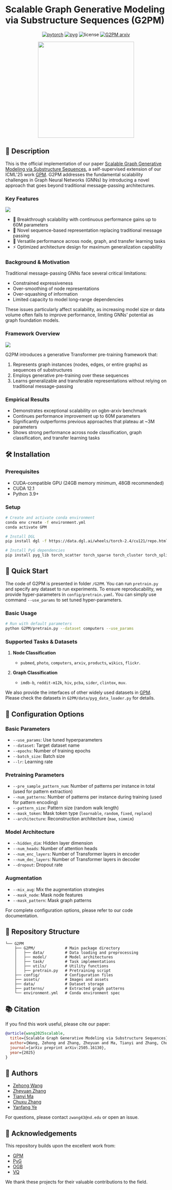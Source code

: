 # Scalable Graph Generative Modeling via Substructure Sequences (G2PM)

<div align='center'>

[![pytorch](https://img.shields.io/badge/PyTorch_2.4+-ee4c2c?logo=pytorch&logoColor=white)](https://pytorch.org/get-started/locally/)
[![pyg](https://img.shields.io/badge/PyG_2.6+-3C2179?logo=pyg&logoColor=#3C2179)](https://pytorch-geometric.readthedocs.io/en/latest/install/installation.html)
![license](https://img.shields.io/badge/License-MIT-green.svg?labelColor=gray)
[![G2PM arxiv](http://img.shields.io/badge/arxiv-2505.16130-yellow.svg)](https://arxiv.org/abs/2505.16130)

<img src="assets/logo.png" width='300'>
</div>

## 📝 Description

This is the official implementation of our paper [Scalable Graph Generative Modeling via Substructure Sequences](https://arxiv.org/abs/2505.16130), a self-supervised extension of our ICML'25 work [GPM](https://arxiv.org/abs/2501.18739). G2PM addresses the fundamental scalability challenges in Graph Neural Networks (GNNs) by introducing a novel approach that goes beyond traditional message-passing architectures.

### Key Features

<img src="assets/paradigm.png">

- 🚀 Breakthrough scalability with continuous performance gains up to 60M parameters
- 🔄 Novel sequence-based representation replacing traditional message passing
- 🎯 Versatile performance across node, graph, and transfer learning tasks
- ⚡ Optimized architecture design for maximum generalization capability


### Background & Motivation
Traditional message-passing GNNs face several critical limitations:
- Constrained expressiveness
- Over-smoothing of node representations
- Over-squashing of information
- Limited capacity to model long-range dependencies

These issues particularly affect scalability, as increasing model size or data volume often fails to improve performance, limiting GNNs' potential as graph foundation models.


### Framework Overview

<img src="assets/framework.png">

G2PM introduces a generative Transformer pre-training framework that:
1. Represents graph instances (nodes, edges, or entire graphs) as sequences of substructures
2. Employs generative pre-training over these sequences
3. Learns generalizable and transferable representations without relying on traditional message-passing

### Empirical Results
- Demonstrates exceptional scalability on ogbn-arxiv benchmark
- Continues performance improvement up to 60M parameters
- Significantly outperforms previous approaches that plateau at ~3M parameters
- Shows strong performance across node classification, graph classification, and transfer learning tasks

## 🛠️ Installation

### Prerequisites
- CUDA-compatible GPU (24GB memory minimum, 48GB recommended)
- CUDA 12.1
- Python 3.9+

### Setup
```bash
# Create and activate conda environment
conda env create -f environment.yml
conda activate GPM

# Install DGL
pip install dgl -f https://data.dgl.ai/wheels/torch-2.4/cu121/repo.html

# Install PyG dependencies
pip install pyg_lib torch_scatter torch_sparse torch_cluster torch_spline_conv -f https://data.pyg.org/whl/torch-2.4.0+cu121.html
```

## 🚀 Quick Start
The code of G2PM is presented in folder `/G2PM`. You can run `pretrain.py` and specify any dataset to run experiments. To ensure reproducability, we provide hyper-parameters in `config/pretrain.yaml`. You can simply use command `--use_params` to set tuned hyper-parameters. 

### Basic Usage
```bash
# Run with default parameters
python G2PM/pretrain.py --dataset computers --use_params
```

### Supported Tasks & Datasets

1. **Node Classification**
   - `pubmed`, `photo`, `computers`, `arxiv`, `products`, `wikics`, `flickr`.  

2. **Graph Classification**
   - `imdb-b`, `reddit-m12k`, `hiv`, `pcba`, `sider`, `clintox`, `muv`. 

We also provide the interfaces of other widely used datasets in [GPM](https://github.com/zehong-wang/GPM). Please check the datasets in `G2PM/data/pyg_data_loader.py` for details. 


## 🔧 Configuration Options

### Basic Parameters
- `--use_params`: Use tuned hyperparameters
- `--dataset`: Target dataset name
- `--epochs`: Number of training epochs
- `--batch_size`: Batch size
- `--lr`: Learning rate

### Pretraining Parameters
- `--pre_sample_pattern_num`: Number of patterns per instance in total (used for pattern extraction)
- `--num_patterns`: Number of patterns per instance during training (used for pattern encoding)
- `--pattern_size`: Pattern size (random walk length)
- `--mask_token`: Mask token type (`learnable`, `random`, `fixed`, `replace`)
- `--architecture`: Reconstruction architecture (`mae`, `simmim`)

### Model Architecture
- `--hidden_dim`: Hidden layer dimension
- `--num_heads`: Number of attention heads
- `--num_enc_layers`: Number of Transformer layers in encoder
- `--num_dec_layers`: Number of Transformer layers in decoder
- `--dropout`: Dropout rate

### Augmentation
- `--mix_aug`: Mix the augmentation strategies
- `--mask_node`: Mask node features
- `--mask_pattern`: Mask graph patterns

For complete configuration options, please refer to our code documentation.

## 📂 Repository Structure
```
└── G2PM
    ├── G2PM/             # Main package directory
    │   ├── data/         # Data loading and preprocessing
    │   ├── model/        # Model architectures
    │   ├── task/         # Task implementations
    │   ├── utils/        # Utility functions
    │   ├── pretrain.py   # Pretraining script
    ├── config/           # Configuration files
    ├── assets/           # Images and assets
    ├── data/             # Dataset storage
    ├── patterns/         # Extracted graph patterns
    └── environment.yml   # Conda environment spec
```

## 📚 Citation

If you find this work useful, please cite our paper:

```bibtex
@article{wang2025scalable,
  title={Scalable Graph Generative Modeling via Substructure Sequences},
  author={Wang, Zehong and Zhang, Zheyuan and Ma, Tianyi and Zhang, Chuxu and Ye, Yanfang},
  journal={arXiv preprint arXiv:2505.16130},
  year={2025}
}
```

## 👥 Authors

- [Zehong Wang](https://zehong-wang.github.io/)
- [Zheyuan Zhang](https://jasonzhangzy1757.github.io/)
- [Tianyi Ma](https://tianyi-billy-ma.github.io/)
- [Chuxu Zhang](https://chuxuzhang.github.io/)
- [Yanfang Ye](http://yes-lab.org/)

For questions, please contact `zwang43@nd.edu` or open an issue.

## 🙏 Acknowledgements

This repository builds upon the excellent work from:
- [GPM](https://github.com/zehong-wang/GPM)
- [PyG](https://github.com/pyg-team/pytorch_geometric)
- [OGB](https://github.com/snap-stanford/ogb)
- [VQ](https://github.com/lucidrains/vector-quantize-pytorch)

We thank these projects for their valuable contributions to the field.
